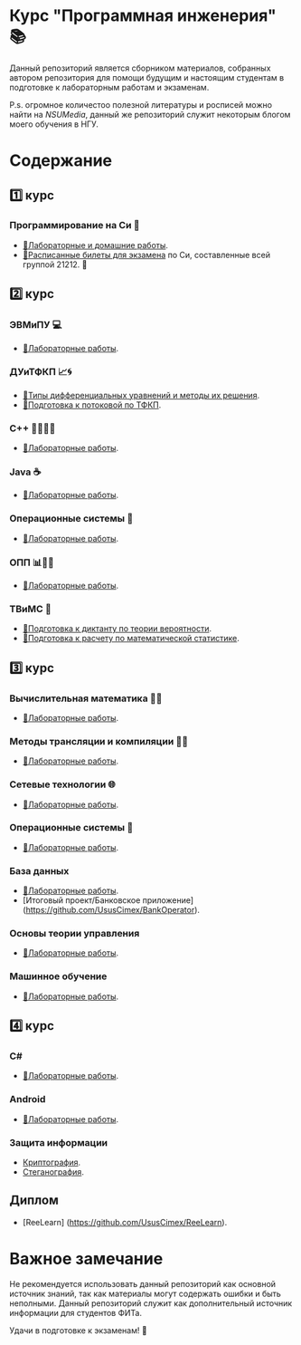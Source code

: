 # Курс "Программная инженерия" :books:

Данный репозиторий является сборником материалов, собранных автором репозитория для помощи будущим и настоящим студентам в подготовке к лабораторным работам и экзаменам.

P.s. огромное количестоо полезной литературы и росписей можно найти на *NSUMedia*, данный же репозиторий служит некоторым блогом моего обучения в НГУ.

# Содержание

## 1️⃣ курс

### Программирование на Си 📝

- [📝Лабораторные и домашние работы](https://github.com/UsusCimex/NSU_C_Programming).
- [📝Расписанные билеты для экзамена](https://github.com/UsusCimex/NSU_FirstCourseTheory) по Си, составленные всей группой 21212. :gift_heart:

## 2️⃣ курс

### ЭВМиПУ 💻

- [🔬Лабораторные работы](https://github.com/UsusCimex/NSU_EVM).

### ДУиТФКП 📈🌀

- [📝Типы дифференциальных уравнений и методы их решения](difference.pdf).
- [📝Подготовка к потоковой по ТФКП](tfkp.pdf).

### C++ 👨‍💻➕➕

- [🔬Лабораторные работы](https://github.com/UsusCimex/NSU_OOP/tree/main/Cpp).

### Java ☕️

- [🔬Лабораторные работы](https://github.com/UsusCimex/NSU_OOP/tree/main/Java).

### Операционные системы 📡

- [🔬Лабораторные работы](https://github.com/UsusCimex/NSU_OS).

### ОПП 📊👨‍💻

- [🔬Лабораторные работы](https://github.com/UsusCimex/NSU_OPP).

### ТВиМС 🎲

- [📝Подготовка к диктанту по теории вероятности](therver.pdf).
- [📝Подготовка к расчету по математической статистике](mathstat.pdf).

## 3️⃣ курс

### Вычислительная математика 🧮💡

- [🔬Лабораторные работы](https://github.com/UsusCimex/NSU_ComputationalMath).

### Методы трансляции и компиляции 🔄🔨

- [🔬Лабораторные работы](https://github.com/UsusCimex/NSU_MTK).

### Сетевые технологии 🌐

- [🔬Лабораторные работы](https://github.com/UsusCimex/NSU_Network).

### Операционные системы 📡

- [🔬Лабораторные работы](https://github.com/UsusCimex/NSU_OS).

### База данных

- [🔬Лабораторные работы](https://github.com/UsusCimex/NSU_DataBase).
- [Итоговый проект/Банковское приложение] (https://github.com/UsusCimex/BankOperator).

### Основы теории управления

- [🔬Лабораторные работы](https://github.com/UsusCimex/NSU_FCT).

### Машинное обучение

- [🔬Лабораторные работы](https://github.com/UsusCimex/NSU_DeepLearning).

## 4️⃣ курс

### C#

- [🔬Лабораторные работы](https://github.com/UsusCimex/NSU_C_Sharp).

### Android

- [🔬Лабораторные работы](https://github.com/UsusCimex/NSU_AndroidDev).

### Защита информации

- [Криптография](InformationProtection\Cryptographic).
- [Стеганография](InformationProtection\Steganography).

## Диплом

- [ReeLearn] (https://github.com/UsusCimex/ReeLearn).

# Важное замечание

Не рекомендуется использовать данный репозиторий как основной источник знаний, так как материалы могут содержать ошибки и быть неполными. Данный репозиторий служит как дополнительный источник информации для студентов ФИТа.

Удачи в подготовке к экзаменам! :muscle:
